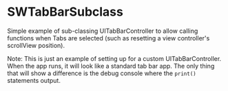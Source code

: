 # SWTabBarSubclass

Simple example of sub-classing UITabBarController to allow calling functions when Tabs are selected (such as resetting a view controller's scrollView position).

Note: This is just an example of setting up for a custom UITabBarController. When the app runs, it will look like a standard tab bar app. The only thing that will show a difference is the debug console where the `print()` statements output.
